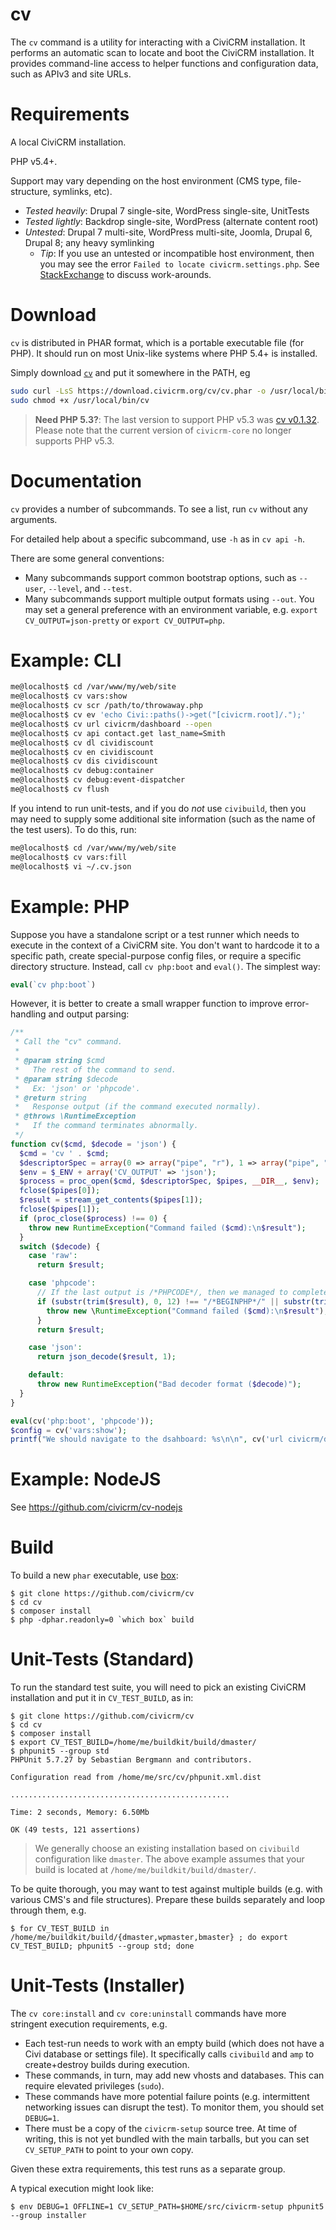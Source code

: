 cv
==

The `cv` command is a utility for interacting with a CiviCRM installation. It performs an automatic scan to locate and boot the CiviCRM installation. It provides command-line access to helper functions and configuration data, such as APIv3 and site URLs.

Requirements
============

A local CiviCRM installation.

PHP v5.4+.

Support may vary depending on the host environment (CMS type, file-structure, symlinks, etc).
 * *Tested heavily*: Drupal 7 single-site, WordPress single-site, UnitTests
 * *Tested lightly*: Backdrop single-site, WordPress (alternate content root)
 * *Untested*: Drupal 7 multi-site, WordPress multi-site, Joomla, Drupal 6, Drupal 8; any heavy symlinking
   * *Tip*: If you use an untested or incompatible host environment, then you may see the error `Failed to locate civicrm.settings.php`. See [StackExchange](http://civicrm.stackexchange.com/questions/12732/civix-reports-failed-to-locate-civicrm-settings-php) to discuss work-arounds.

Download
========

`cv` is distributed in PHAR format, which is a portable executable file (for PHP). It should run on most Unix-like systems where PHP 5.4+ is installed.

Simply download [`cv`](https://download.civicrm.org/cv/cv.phar) and put it somewhere in the PATH, eg

```bash
sudo curl -LsS https://download.civicrm.org/cv/cv.phar -o /usr/local/bin/cv
sudo chmod +x /usr/local/bin/cv
```

> __Need PHP 5.3?__: The last version to support PHP v5.3 was [cv v0.1.32](https://download.civicrm.org/cv/cv.phar-2018-01-11-8dd41af7).
> Please note that the current version of `civicrm-core` no longer supports PHP v5.3.

Documentation
=============

`cv` provides a number of subcommands. To see a list, run `cv` without any arguments.

For detailed help about a specific subcommand, use `-h` as in `cv api -h`.

There are some general conventions:
 * Many subcommands support common bootstrap options, such as `--user`,
   `--level`, and `--test`.
 * Many subcommands support multiple output formats using `--out`. You may
   set a general preference with an environment variable, e.g.
   `export CV_OUTPUT=json-pretty` or `export CV_OUTPUT=php`.

Example: CLI
============

```bash
me@localhost$ cd /var/www/my/web/site
me@localhost$ cv vars:show
me@localhost$ cv scr /path/to/throwaway.php
me@localhost$ cv ev 'echo Civi::paths()->get("[civicrm.root]/.");'
me@localhost$ cv url civicrm/dashboard --open
me@localhost$ cv api contact.get last_name=Smith
me@localhost$ cv dl cividiscount
me@localhost$ cv en cividiscount
me@localhost$ cv dis cividiscount
me@localhost$ cv debug:container
me@localhost$ cv debug:event-dispatcher
me@localhost$ cv flush
```

If you intend to run unit-tests, and if you do *not* use `civibuild`,
then you may need to supply some additional site information (such as
the name of the test users). To do this, run:

```bash
me@localhost$ cd /var/www/my/web/site
me@localhost$ cv vars:fill
me@localhost$ vi ~/.cv.json
```

Example: PHP
============

Suppose you have a standalone script or a test runner which needs to execute
in the context of a CiviCRM site.  You don't want to hardcode it to a
specific path, create special-purpose config files, or require a specific
directory structure.  Instead, call `cv php:boot` and `eval()`. The simplest way:

```php
eval(`cv php:boot`)
```

However, it is better to create a small wrapper function to improve error-handling
and output parsing:

```php
/**
 * Call the "cv" command.
 *
 * @param string $cmd
 *   The rest of the command to send.
 * @param string $decode
 *   Ex: 'json' or 'phpcode'.
 * @return string
 *   Response output (if the command executed normally).
 * @throws \RuntimeException
 *   If the command terminates abnormally.
 */
function cv($cmd, $decode = 'json') {
  $cmd = 'cv ' . $cmd;
  $descriptorSpec = array(0 => array("pipe", "r"), 1 => array("pipe", "w"), 2 => STDERR);
  $env = $_ENV + array('CV_OUTPUT' => 'json');
  $process = proc_open($cmd, $descriptorSpec, $pipes, __DIR__, $env);
  fclose($pipes[0]);
  $result = stream_get_contents($pipes[1]);
  fclose($pipes[1]);
  if (proc_close($process) !== 0) {
    throw new RuntimeException("Command failed ($cmd):\n$result");
  }
  switch ($decode) {
    case 'raw':
      return $result;

    case 'phpcode':
      // If the last output is /*PHPCODE*/, then we managed to complete execution.
      if (substr(trim($result), 0, 12) !== "/*BEGINPHP*/" || substr(trim($result), -10) !== "/*ENDPHP*/") {
        throw new \RuntimeException("Command failed ($cmd):\n$result");
      }
      return $result;

    case 'json':
      return json_decode($result, 1);

    default:
      throw new RuntimeException("Bad decoder format ($decode)");
  }
}

eval(cv('php:boot', 'phpcode'));
$config = cv('vars:show');
printf("We should navigate to the dsahboard: %s\n\n", cv('url civicrm/dashboard'));
```

Example: NodeJS
===============

See https://github.com/civicrm/cv-nodejs

Build
=====

To build a new `phar` executable, use [box](http://box-project.github.io/box2/):

```
$ git clone https://github.com/civicrm/cv
$ cd cv
$ composer install
$ php -dphar.readonly=0 `which box` build
```

Unit-Tests (Standard)
=====================

To run the standard test suite, you will need to pick an existing CiviCRM
installation and put it in `CV_TEST_BUILD`, as in:

```
$ git clone https://github.com/civicrm/cv
$ cd cv
$ composer install
$ export CV_TEST_BUILD=/home/me/buildkit/build/dmaster/
$ phpunit5 --group std
PHPUnit 5.7.27 by Sebastian Bergmann and contributors.

Configuration read from /home/me/src/cv/phpunit.xml.dist

.................................................

Time: 2 seconds, Memory: 6.50Mb

OK (49 tests, 121 assertions)
```

> We generally choose an existing installation based on `civibuild`
> configuration like `dmaster`. The above example assumes that your
> build is located at `/home/me/buildkit/build/dmaster/`.


To be quite thorough, you may want to test against multiple builds (e.g.
with various CMS's and file structures).  Prepare these builds separately
and loop through them, e.g.

```
$ for CV_TEST_BUILD in /home/me/buildkit/build/{dmaster,wpmaster,bmaster} ; do export CV_TEST_BUILD; phpunit5 --group std; done
```

Unit-Tests (Installer)
======================

The `cv core:install` and `cv core:uninstall` commands have more stringent execution requirements, e.g.

* Each test-run needs to work with an empty build (which does not have a Civi database or settings file).
  It specifically calls `civibuild` and `amp` to create+destroy builds during execution.
* These commands, in turn, may add new vhosts and databases. This can require elevated privileges (`sudo`).
* These commands have more potential failure points (e.g. intermittent networking issues can disrupt
  the test). To monitor them, you should set `DEBUG=1`.
* There must be a copy of the `civicrm-setup` source tree.  At time of writing, this is not yet bundled with
  the main tarballs, but you can set `CV_SETUP_PATH` to point to your own copy.

Given these extra requirements, this test runs as a separate group.

A typical execution might look like:

```
$ env DEBUG=1 OFFLINE=1 CV_SETUP_PATH=$HOME/src/civicrm-setup phpunit5 --group installer
```
